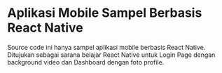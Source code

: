 # Aplikasi Mobile Sampel Berbasis React Native
Source code ini hanya sampel aplikasi mobile berbasis React Native.
Ditujukan sebagai sarana belajar React Native untuk Login Page dengan background video dan Dashboard dengan foto profile.
